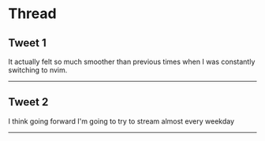 # Thread

## Tweet 1

It actually felt so much smoother than previous times when I was constantly switching to nvim.

---

## Tweet 2

I think going forward I'm going to try to stream almost every weekday

---

